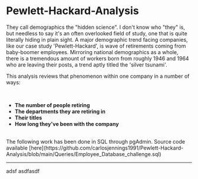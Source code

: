 # Pewlett-Hackard-Analysis

They call demographics the "hidden science". I don't know who "they" is, but needless to say it's an often overlooked field of study, one that is quite literally hiding in plain sight. A major demographic trend facing companies, like our case study 'Pewlett-Hackard', is wave of retirements coming from baby-boomer employees. Mirroring national demographics as a whole, there is a tremendous amount of workers born from roughly 1946 and 1964 who are leaving their posts, a trend aptly titled the 'silver tsunami'. 

This analysis reviews that phenomenon within one company in a number of ways:

<br/>

* **The number of people retiring**
* **The departments they are retiring in**
* **Their titles**
* **How long they've been with the company**
<br/>
The following work has been done in SQL through pgAdmin. Source code available [here](https://github.com/carlosjennings1991/Pewlett-Hackard-Analysis/blob/main/Queries/Employee_Database_challenge.sql)

---
adsf
asdfasdf
